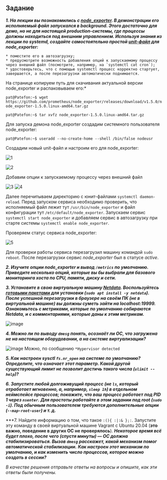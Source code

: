 ## Задание

***1. На лекции вы познакомились с [node_exporter](https://github.com/prometheus/node_exporter/releases). В демонстрации его исполняемый файл запускался в background. Этого достаточно для демо, но не для настоящей production-системы, где процессы должны находиться под внешним управлением. Используя знания из лекции по systemd, создайте самостоятельно простой [unit-файл](https://www.freedesktop.org/software/systemd/man/systemd.service.html) для node_exporter:***

    * поместите его в автозагрузку;
    * предусмотрите возможность добавления опций к запускаемому процессу через внешний файл (посмотрите, например, на `systemctl cat cron`);
    * удостоверьтесь, что с помощью systemctl процесс корректно стартует, завершается, а после перезагрузки автоматически поднимается.

На странице копируем путь для скачивания актуальной версии node_exporter и распаковываем его:*

`pat@Patefon:~$ wget https://github.com/prometheus/node_exporter/releases/download/v1.5.0/node_exporter-1.5.0.linux-amd64.tar.gz`

`pat@Patefon:~$ tar xvfz node_exporter-1.5.0.linux-amd64.tar.gz`

Для запуска демона node_exporter создадим системного пользователя node_exporter:

`pat@Patefon:~$ useradd --no-create-home --shell /bin/false nodeusr`

Создадим новый unit-файл и настроим его для node_exporter:

![1](https://user-images.githubusercontent.com/75835363/224321985-dd64a05b-a066-44e7-ad53-abc033005c7b.png)

![2](https://user-images.githubusercontent.com/75835363/224323000-b174e525-3bca-4dfa-b388-fd0252c30355.png)

Добавим опции к запускаемому процессу через внешний файл

![3](https://user-images.githubusercontent.com/75835363/224323899-67753f9b-43c6-4442-9da7-c346deb48ab0.png)
![4](https://user-images.githubusercontent.com/75835363/224323932-a815598d-8694-4349-9ab8-1efb747d7dd2.png)

Далее перечитываем директорию с юнит-файлами `systemctl daemon-reload`. Перед запуском сервиса необходимо проверить, что исполняемый файл лежит тут `/usr/bin/node_exporter` и файл конфигурации тут `/etc/default/node_exporter`. Запускаем сервис `systemctl start node_exporter` и добавляем сервис в автозагрузку при старте системы `systemctl enable node_exporter`.

Проверяем статус сервиса node_exporter:

![5](https://user-images.githubusercontent.com/75835363/224324644-ae2767a3-26c2-4194-95e4-ca3d5bfdd0b5.png)

Для проверки работы сервиса перезагрузил машину командой `sudo reboot`. После перезагрузки сервис *node_exporter* был в статусе *active*.




***2. Изучите опции node_exporter и вывод `/metrics` по умолчанию. Приведите несколько опций, которые вы бы выбрали для базового мониторинга хоста по CPU, памяти, диску и сети.***




***3. Установите в свою виртуальную машину [Netdata](https://github.com/netdata/netdata). Воспользуйтесь [готовыми пакетами](https://packagecloud.io/netdata/netdata/install) для установки (`sudo apt install -y netdata`).***
   ***После успешной перезагрузки в браузере на своём ПК (не в виртуальной машине) вы должны суметь зайти на localhost:19999. Ознакомьтесь с метриками, которые по умолчанию собираются Netdata, и с комментариями, которые даны к этим метрикам.***
   
![image](https://user-images.githubusercontent.com/75835363/224336428-faadf32b-455c-456d-9226-8f5246a35dd4.png)

***4. Можно ли по выводу `dmesg` понять, осознаёт ли ОС, что загружена не на настоящем оборудовании, а на системе виртуализации?***

![image](https://user-images.githubusercontent.com/75835363/224339728-16336654-9b88-44fa-9d23-1b504a3b07a7.png)
Можно, по сообщению `*Hypervisor detected`

***5. Как настроен sysctl `fs.nr_open` на системе по умолчанию? Определите, что означает этот параметр. Какой другой существующий лимит не позволит достичь такого числа (`ulimit --help`)?***

***6. Запустите любой долгоживущий процесс (не `ls`, который отработает мгновенно, а, например, `sleep 1h`) в отдельном неймспейсе процессов; покажите, что ваш процесс работает под PID 1 через `nsenter`. Для простоты работайте в этом задании под root (`sudo -i`). Под обычным пользователем требуются дополнительные опции (`--map-root-user`) и т. д.***

***7. Найдите информацию о том, что такое `:(){ :|:& };:`. Запустите эту команду в своей виртуальной машине Vagrant с Ubuntu 20.04 (**это важно, поведение в других ОС не проверялось**). ***Некоторое время всё будет плохо, после чего (спустя минуты) — ОС должна стабилизироваться. Вызов `dmesg` расскажет, какой механизм помог автоматической стабилизации.***
***Как настроен этот механизм по умолчанию, и как изменить число процессов, которое можно создать в сессии?***

*В качестве решения отправьте ответы на вопросы и опишите, как эти ответы были получены.*
